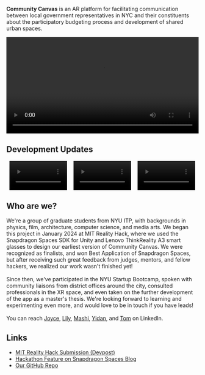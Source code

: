 **Community Canvas** is an AR platform for facilitating communication between local government representatives in NYC and their constituents about the participatory budgeting process and development of shared urban spaces.

<video width="100%" controls>
  <source src="./assets/media/userflow-documentation.mp4" type="video/mp4">
  Your browser does not support the video tag.
</video> 

## Development Updates

<div class="video-container" style="display: flex; justify-content: space-around;">
  <video width="30%" controls>
    <source src="./assets/media/preview_bg.mp4" type="video/mp4">
    Your browser does not support the video tag.
  </video> 
  
  <video width="30%" controls>
    <source src="./assets/media/preview_cost.mp4" type="video/mp4">
    Your browser does not support the video tag.
  </video>
  
  <video width="30%" controls>
    <source src="./assets/media/preview_contributions.mp4" type="video/mp4">
    Your browser does not support the video tag.
  </video>
</div>

## Who are we? 

We're a group of graduate students from NYU ITP, with backgrounds in physics, film, architecture, computer science, and media arts. We began this project in January 2024 at MIT Reality Hack, where we used the Snapdragon Spaces SDK for Unity and Lenovo ThinkReality A3 smart glasses to design our earliest version of Community Canvas. We were recognized as finalists, and won Best Application of Snapdragon Spaces, but after receiving such great feedback from judges, mentors, and fellow hackers, we realized our work wasn't finished yet! 
<br><br>
Since then, we've participated in the NYU Startup Bootcamp, spoken with community liaisons from district offices around the city, consulted professionals in the XR space, and even taken on the further development of the app as a master's thesis. We're looking forward to learning and experimenting even more, and would love to be in touch if you have leads!
<br><br>
You can reach [Joyce](https://www.linkedin.com/in/joyceyayuanzheng/), [Lily](https://www.linkedin.com/in/peixuan-yu-959b32158/), [Mashi](https://www.linkedin.com/in/mashiyat/), [Yidan](https://www.linkedin.com/in/yidan-hu-82a992253/), and [Tom](https://www.linkedin.com/in/tom-xia/) on LinkedIn.

## Links

* [MIT Reality Hack Submission (Devpost)](https://devpost.com/software/community-canvas)
* [Hackathon Feature on Snapdragon Spaces Blog](https://spaces.qualcomm.com/blog/community-canvas-mit-reality-hack-2024/)
* [Our GitHub Repo](https://github.com/mashiyatz/CommunityCanvas)
